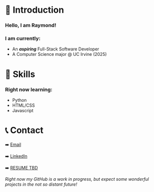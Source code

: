 # 📖 Introduction 

### Hello, I am Raymond!
### I am currently:
 - An ***aspiring*** Full-Stack Software Developer
 - A Computer Science major @ UC Irvine (2025)

# 🙌 Skills
### Right now learning:
- Python
- HTML/CSS
- Javascript

# 📞 Contact
➡️ [Email](raymond.chou523@gmail.com)

➡️ [LinkedIn](https://www.linkedin.com/in/raymond-chou-bb6156223)

➡️ [RESUME TBD](https://www.linkedin.com/in/raymond-chou-bb6156223)


*Right now my GitHub is a work in progress, but expect some wonderful projects in the not so distant future!*

